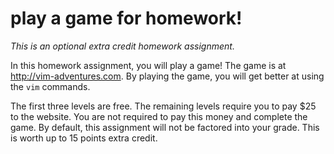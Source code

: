 # play a game for homework!

*This is an optional extra credit homework assignment.*

In this homework assignment, you will play a game!  The game is at http://vim-adventures.com.  By playing the game, you will get better at using the `vim` commands.

The first three levels are free.  The remaining levels require you to pay $25 to the website.  You are not required to pay this money and complete the game.  By default, this assignment will not be factored into your grade. This is worth up to 15 points extra credit.

